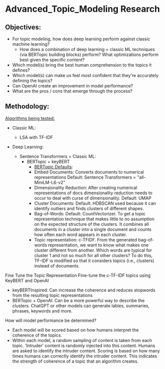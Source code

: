 # Advanced_Topic_Modeling Research

## Objectives: 
- For topic modeling, how does deep learning perform against classic machine learning?
    - How does a combination of deep learning + classic ML techniques (via BERTopic building blocks) perform? What optimizations perform best given the specific content?  
- Which model(s) bring the best human comprehension to the topics it defines? 
- Which model(s) can make us feel most confident that they're accurately defining the topics? 
- Can OpenAI create an improvement in model performance?
- What are the pros / cons that emerge through the process? 


## Methodology:
<ins>Algorithms being tested:</ins>

- Classic ML:
  - LSA with TF-IDF

- Deep Learning:
  - Sentence Transformers + Classic ML:
    - BERTopic + keyBERT
        - [BERTopic Defaults](https://maartengr.github.io/BERTopic/algorithm/algorithm.html#visual-overview):
        - Embed Documents: Converts documents to numerical representations Default: Sentence Transformers = "all-MiniLM-L6-v2" 
        - Dimensionality Reduction: After creating numerical representations of docs dimensionality reduction needs to occur to deal with curse of dimensionality. Default: UMAP
        - Cluster Documents: Default: HDBSCAN used because it can identify outliers and finds clusters of different shapes.  
        - Bag-of-Words: Default: CountVectorizer. To get a topic representation technique that makes little to no assumption on the expected structure of the clusters. It combines all documents in a cluster into a single document and counts how often each word appears in each cluster. 
        - Topic representation: c-TFIDF. From the generated bag-of-words representation, we want to know what makes one cluster different from another. Which words are typical for cluster 1 and not so much for all other clusters? To do this, TF-IDF is modified so that it considers topics (i.e., clusters) instead of documents. 

Fine Tune the Topic Representation
Fine-tune the c-TF-IDF topics using KeyBERT and OpenAI

- keyBERTInspired: Can increase the coherence and reduces stopwords from the resulting topic representations
- BERTopic + OpenAI: Can be a more powerful way to describe the clusters. ChatGPT or other models can generate lables, summaries, phrases, keywords and more. 

How will model performance be determined? 
- Each model will be scored based on how humans interpret the coherence of the topics. 
- Within each model, a random sampling of content is taken from each topic. 'Intruder' content is randomly injected into this content. Humans are asked to identify the intruder content. Scoring is based on how many times humans can correctly identify the intruder content. This indicates the strength of coherence of a topic that an algorithm creates.   


